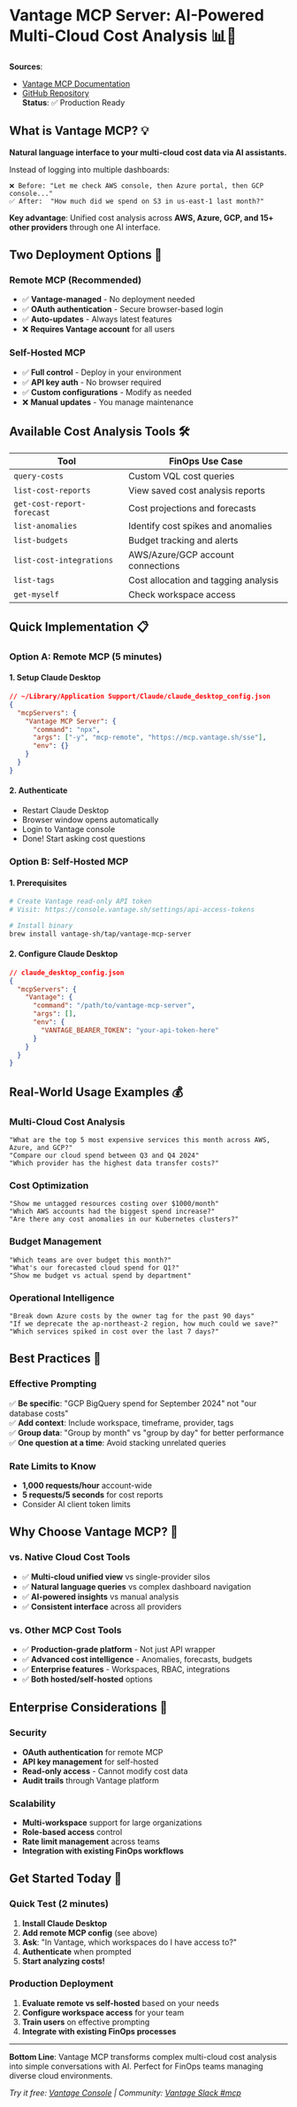 # Vantage MCP Server: AI-Powered Multi-Cloud Cost Analysis 📊🤖

**Sources**: 
- [Vantage MCP Documentation](https://docs.vantage.sh/vantage_mcp#mcp-clients)
- [GitHub Repository](https://github.com/vantage-sh/vantage-mcp-server)  
**Status**: ✅ Production Ready

## What is Vantage MCP? 💡

**Natural language interface to your multi-cloud cost data via AI assistants.**

Instead of logging into multiple dashboards:
```
❌ Before: "Let me check AWS console, then Azure portal, then GCP console..."
✅ After:  "How much did we spend on S3 in us-east-1 last month?"
```

**Key advantage**: Unified cost analysis across **AWS, Azure, GCP, and 15+ other providers** through one AI interface.

## Two Deployment Options 🚀

### **Remote MCP (Recommended)**
- ✅ **Vantage-managed** - No deployment needed
- ✅ **OAuth authentication** - Secure browser-based login
- ✅ **Auto-updates** - Always latest features
- ❌ **Requires Vantage account** for all users

### **Self-Hosted MCP**
- ✅ **Full control** - Deploy in your environment
- ✅ **API key auth** - No browser required
- ✅ **Custom configurations** - Modify as needed
- ❌ **Manual updates** - You manage maintenance

## Available Cost Analysis Tools 🛠️

| Tool | FinOps Use Case |
|------|----------------|
| `query-costs` | Custom VQL cost queries |
| `list-cost-reports` | View saved cost analysis reports |
| `get-cost-report-forecast` | Cost projections and forecasts |
| `list-anomalies` | Identify cost spikes and anomalies |
| `list-budgets` | Budget tracking and alerts |
| `list-cost-integrations` | AWS/Azure/GCP account connections |
| `list-tags` | Cost allocation and tagging analysis |
| `get-myself` | Check workspace access |

## Quick Implementation 📋

### **Option A: Remote MCP (5 minutes)**

#### **1. Setup Claude Desktop**
```json
// ~/Library/Application Support/Claude/claude_desktop_config.json
{
  "mcpServers": {
    "Vantage MCP Server": {
      "command": "npx",
      "args": ["-y", "mcp-remote", "https://mcp.vantage.sh/sse"],
      "env": {}
    }
  }
}
```

#### **2. Authenticate**
- Restart Claude Desktop
- Browser window opens automatically
- Login to Vantage console
- Done! Start asking cost questions

### **Option B: Self-Hosted MCP**

#### **1. Prerequisites**
```bash
# Create Vantage read-only API token
# Visit: https://console.vantage.sh/settings/api-access-tokens

# Install binary
brew install vantage-sh/tap/vantage-mcp-server
```

#### **2. Configure Claude Desktop**
```json
// claude_desktop_config.json
{
  "mcpServers": {
    "Vantage": {
      "command": "/path/to/vantage-mcp-server",
      "args": [],
      "env": {
        "VANTAGE_BEARER_TOKEN": "your-api-token-here"
      }
    }
  }
}
```

## Real-World Usage Examples 💰

### **Multi-Cloud Cost Analysis**
```
"What are the top 5 most expensive services this month across AWS, Azure, and GCP?"
"Compare our cloud spend between Q3 and Q4 2024"
"Which provider has the highest data transfer costs?"
```

### **Cost Optimization**
```
"Show me untagged resources costing over $1000/month"
"Which AWS accounts had the biggest spend increase?"
"Are there any cost anomalies in our Kubernetes clusters?"
```

### **Budget Management**
```
"Which teams are over budget this month?"
"What's our forecasted cloud spend for Q1?"
"Show me budget vs actual spend by department"
```

### **Operational Intelligence**
```
"Break down Azure costs by the owner tag for the past 90 days"
"If we deprecate the ap-northeast-2 region, how much could we save?"
"Which services spiked in cost over the last 7 days?"
```

## Best Practices 🎯

### **Effective Prompting**
✅ **Be specific**: "GCP BigQuery spend for September 2024" not "our database costs"  
✅ **Add context**: Include workspace, timeframe, provider, tags  
✅ **Group data**: "Group by month" vs "group by day" for better performance  
✅ **One question at a time**: Avoid stacking unrelated queries  

### **Rate Limits to Know**
- **1,000 requests/hour** account-wide
- **5 requests/5 seconds** for cost reports
- Consider AI client token limits

## Why Choose Vantage MCP? 🌟

### **vs. Native Cloud Cost Tools**
- ✅ **Multi-cloud unified view** vs single-provider silos
- ✅ **Natural language queries** vs complex dashboard navigation
- ✅ **AI-powered insights** vs manual analysis
- ✅ **Consistent interface** across all providers

### **vs. Other MCP Cost Tools**
- ✅ **Production-grade platform** - Not just API wrapper
- ✅ **Advanced cost intelligence** - Anomalies, forecasts, budgets
- ✅ **Enterprise features** - Workspaces, RBAC, integrations
- ✅ **Both hosted/self-hosted** options

## Enterprise Considerations 🏢

### **Security**
- **OAuth authentication** for remote MCP
- **API key management** for self-hosted
- **Read-only access** - Cannot modify cost data
- **Audit trails** through Vantage platform

### **Scalability**
- **Multi-workspace** support for large organizations
- **Role-based access** control
- **Rate limit management** across teams
- **Integration with existing FinOps workflows**

## Get Started Today 🚀

### **Quick Test (2 minutes)**
1. **Install Claude Desktop**
2. **Add remote MCP config** (see above)
3. **Ask**: "In Vantage, which workspaces do I have access to?"
4. **Authenticate** when prompted
5. **Start analyzing costs!**

### **Production Deployment**
1. **Evaluate remote vs self-hosted** based on your needs
2. **Configure workspace access** for your team
3. **Train users** on effective prompting
4. **Integrate with existing FinOps processes**

---

**Bottom Line**: Vantage MCP transforms complex multi-cloud cost analysis into simple conversations with AI. Perfect for FinOps teams managing diverse cloud environments.

*Try it free: [Vantage Console](https://console.vantage.sh/) | Community: [Vantage Slack #mcp](https://vantage.sh/slack)*
